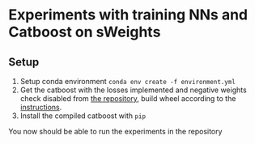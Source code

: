 # Experiments with training NNs and Catboost on sWeights
## Setup
1. Setup conda environment `conda env create -f environment.yml`
2. Get the catboost with the losses implemented and negative weights check disabled from [the repository](https://github.com/kazeevn/catboost/tree/constrained_regression), build wheel according to the [instructions](https://catboost.ai/docs/installation/python-installation-method-build-from-source-linux-macos.html).
3. Install the compiled catboost with `pip`

You now should be able to run the experiments in the repository
